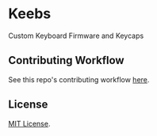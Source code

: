 # Keebs

Custom Keyboard Firmware and Keycaps

## Contributing Workflow

See this repo's contributing workflow [here](./contributing.md).

## License

[MIT License](./LICENSE).
